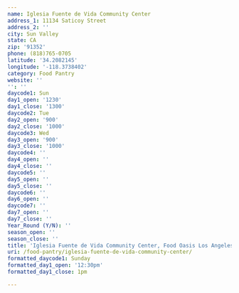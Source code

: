 ```yaml
---
name: Iglesia Fuente de Vida Community Center
address_1: 11134 Saticoy Street
address_2: ''
city: Sun Valley
state: CA
zip: '91352'
phone: (818)765-0705
latitude: '34.2082145'
longitude: '-118.3738402'
category: Food Pantry
website: ''
'': ''
daycode1: Sun
day1_open: '1230'
day1_close: '1300'
daycode2: Tue
day2_open: '900'
day2_close: '1000'
daycode3: Wed
day3_open: '900'
day3_close: '1000'
daycode4: ''
day4_open: ''
day4_close: ''
daycode5: ''
day5_open: ''
day5_close: ''
daycode6: ''
day6_open: ''
daycode7: ''
day7_open: ''
day7_close: ''
Year_Round (Y/N): ''
season_open: ''
season_close: ''
title: 'Iglesia Fuente de Vida Community Center, Food Oasis Los Angeles'
uri: /food-pantry/iglesia-fuente-de-vida-community-center/
formatted_daycode1: Sunday
formatted_day1_open: '12:30pm'
formatted_day1_close: 1pm

---
```

